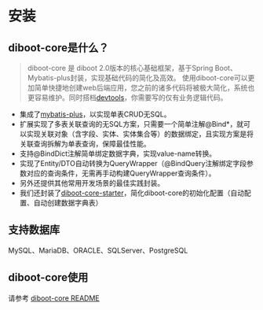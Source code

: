 # 安装

## diboot-core是什么？

>  diboot-core 是 diboot 2.0版本的核心基础框架，基于Spring Boot、Mybatis-plus封装，实现基础代码的简化及高效。
>  使用diboot-core可以更加简单快捷地创建web后端应用，您之前的诸多代码将被极大简化，系统也更容易维护。同时搭档[devtools](https://github.com/dibo-software/diboot-v2-example/tree/master/diboot-devtools-example)，你需要写的仅有业务逻辑代码。

* 集成了[mybatis-plus](https://mp.baomidou.com/)，以实现单表CRUD无SQL。
* 扩展实现了多表关联查询的无SQL方案，只需要一个简单注解@Bind*，就可以实现关联对象（含字段、实体、实体集合等）的数据绑定，且实现方案是将关联查询拆解为单表查询，保障最佳性能。
* 支持@BindDict注解简单绑定数据字典，实现value-name转换。
* 实现了Entity/DTO自动转换为QueryWrapper（@BindQuery注解绑定字段参数对应的查询条件，无需再手动构建QueryWrapper查询条件）。
* 另外还提供其他常用开发场景的最佳实践封装。
* 我们还封装了[diboot-core-starter](https://github.com/dibo-software/diboot-v2-example/tree/master/diboot-core-example)，简化diboot-core的初始化配置（自动配置、自动创建数据字典表）

## 支持数据库
MySQL、MariaDB、ORACLE、SQLServer、PostgreSQL

## diboot-core使用

请参考 [diboot-core README](https://github.com/dibo-software/diboot-v2/tree/master/diboot-core)